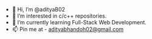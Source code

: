 - 👋 Hi, I’m @adityaB02
- 👀 I’m interested in c/c++ repositories.
- 🌱 I’m currently learning Full-Stack Web Development.
- 📫 Pin me at - adityabhandoh02@gmail.com 

<!---
adityaB02/adityaB02 is a ✨ special ✨ repository because its `README.md` (this file) appears on your GitHub profile.
You can click the Preview link to take a look at your changes.
--->
